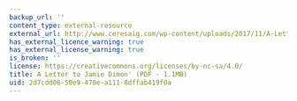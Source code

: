 ```yaml
---
backup_url: ''
content_type: external-resource
external_url: http://www.ceresaig.com/wp-content/uploads/2017/11/A-Letter-to-JP-Morgan-Jamie-Dimon-%E2%80%93-Block-Chain-Crypto-FX.pdf
has_external_licence_warning: true
has_external_license_warning: true
is_broken: ''
license: https://creativecommons.org/licenses/by-nc-sa/4.0/
title: A Letter to Jamie Dimon' (PDF - 1.1MB)
uid: 2d7cdd06-50e9-470e-a111-8dffab419f0a
---
```

